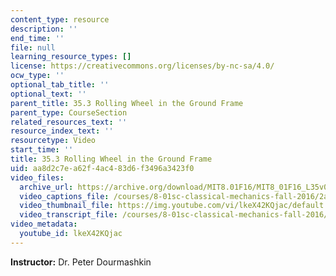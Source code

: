 ```yaml
---
content_type: resource
description: ''
end_time: ''
file: null
learning_resource_types: []
license: https://creativecommons.org/licenses/by-nc-sa/4.0/
ocw_type: ''
optional_tab_title: ''
optional_text: ''
parent_title: 35.3 Rolling Wheel in the Ground Frame
parent_type: CourseSection
related_resources_text: ''
resource_index_text: ''
resourcetype: Video
start_time: ''
title: 35.3 Rolling Wheel in the Ground Frame
uid: aa8d2c7e-a62f-4ac4-83d6-f3496a3423f0
video_files:
  archive_url: https://archive.org/download/MIT8.01F16/MIT8_01F16_L35v03_360p.mp4
  video_captions_file: /courses/8-01sc-classical-mechanics-fall-2016/2a20c5c5208d5a67bd839fc20d2ac8a1_lkeX42KQjac.vtt
  video_thumbnail_file: https://img.youtube.com/vi/lkeX42KQjac/default.jpg
  video_transcript_file: /courses/8-01sc-classical-mechanics-fall-2016/feace693894ddf86681646be99ac83b8_lkeX42KQjac.pdf
video_metadata:
  youtube_id: lkeX42KQjac
---
```


**Instructor:** Dr. Peter Dourmashkin

